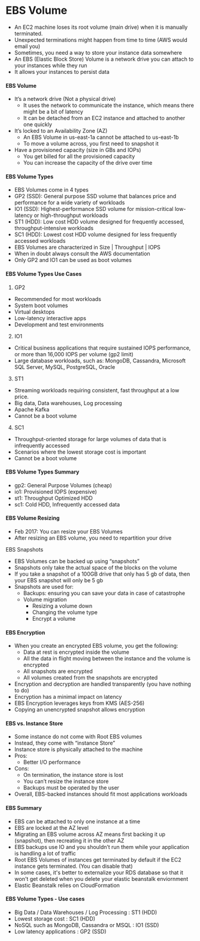 # EBS Volume

* An EC2 machine loses its root volume (main drive) when it is manually terminated.
* Unexpected terminations might happen from time to time (AWS would email you)
* Sometimes, you need a way to store your instance data somewhere
* An EBS (Elastic Block Store) Volume is a network drive you can attach to your instances while they run
* It allows your instances to persist data

#### EBS Volume
* It’s a network drive (Not a physical drive)
    * It uses the network to communicate the instance, which means there might be a bit of latency
    * It can be detached from an EC2 instance and attached to another one quickly
* It’s locked to an Availability Zone (AZ)
    * An EBS Volume in us-east-1a cannot be attached to us-east-1b
    * To move a volume across, you first need to snapshot it
* Have a provisioned capacity (size in GBs and IOPs)
    * You get billed for all the provisioned capacity
    * You can increase the capacity of the drive over time

#### EBS Volume Types
- EBS Volumes come in 4 types 
- GP2 (SSD): General purpose SSD volume that balances price and performance for a wide variety of workloads 
- IO1 (SSD): Highest-performance SSD volume for mission-critical low-latency or high-throughput workloads 
- ST1 (HDD): Low cost HDD volume designed for frequently accessed, throughput-intensive workloads 
- SC1 (HDD): Lowest cost HDD volume designed for less frequently accessed workloads 
- EBS Volumes are characterized in Size | Throughput | IOPS
- When in doubt always consult the AWS documentation
-  Only GP2 and IO1 can be used as boot volumes

#### EBS Volume Types Use Cases
1. GP2
- Recommended for most workloads 
- System boot volumes
- Virtual desktops
- Low-latency interactive apps
- Development and test environments

2. IO1
- Critical business applications that require sustained IOPS performance, or more than 16,000 IOPS per volume (gp2 limit)
-  Large database workloads, such as: MongoDB, Cassandra, Microsoft SQL Server, MySQL, PostgreSQL, Oracle

3. ST1
- Streaming workloads requiring consistent, fast throughput at a low price. 
- Big data, Data warehouses, Log processing
- Apache Kafka
 - Cannot be a boot volume
 
4. SC1
- Throughput-oriented storage for large volumes of data that is infrequently accessed
- Scenarios where the lowest storage cost is important
- Cannot be a boot volume

#### EBS Volume Types Summary
- gp2: General Purpose Volumes (cheap)
- io1: Provisioned IOPS (expensive)
- st1: Throughput Optimized HDD
- sc1: Cold HDD, Infrequently accessed data

#### EBS Volume Resizing
* Feb 2017: You can resize your EBS Volumes
* After resizing an EBS volume, you need to repartition your drive

EBS Snapshots
* EBS Volumes can be backed up using “snapshots”
* Snapshots only take the actual space of the blocks on the volume
* If you take a snapshot of a 100GB drive that only has 5 gb of data, then your EBS snapshot will only be 5 gb
* Snapshots are used for:
    * Backups: ensuring you can save your data in case of catastrophe
    * Volume migration
        * Resizing a volume down
        * Changing the volume type
        * Encrypt a volume

#### EBS Encryption
* When you create an encrypted EBS volume, you get the following:
    * Data at rest is encrypted inside the volume
    * All the data in flight moving between the instance and the volume is encrypted
    * All snapshots are encrypted
    * All volumes created from the snapshots are encrypted
* Encryption and decryption are handled transparently (you have nothing to do)
* Encryption has a minimal impact on latency
* EBS Encryption leverages keys from KMS (AES-256)
* Copying an unencrypted snapshot allows encryption

#### EBS vs. Instance Store
* Some instance do not come with Root EBS volumes
* Instead, they come with “instance Store”
* Instance store is physically attached to the machine
* Pros:
    * Better I/O performance
* Cons:
    * On termination, the instance store is lost
    * You can’t resize the instance store
    * Backups must be operated by the user
* Overall, EBS-backed instances should fit most applications workloads

#### EBS Summary

* EBS can be attached to only one instance at a time
* EBS are locked at the AZ level
* Migrating an EBS volume across AZ means first backing it up (snapshot), then recreating it in the other AZ
* EBS backups use IO and you shouldn’t run them while your application is handling a lot of traffic
* Root EBS Volumes of instances get terminated by default if the EC2 instance gets terminated. (You can disable that)
* In some cases, it's better to externalize your RDS database so that it won't get deleted when you delete your elastic beanstalk enviornment
* Elastic Beanstalk relies on CloudFormation

#### EBS Volume Types - Use cases 

* Big Data / Data Warehouses / Log Processing : ST1 (HDD)
* Lowest storage cost : SC1 (HDD)
* NoSQL such as MongoDB, Cassandra or MSQL : IO1 (SSD)
* Low latency applications : GP2 (SSD) 
